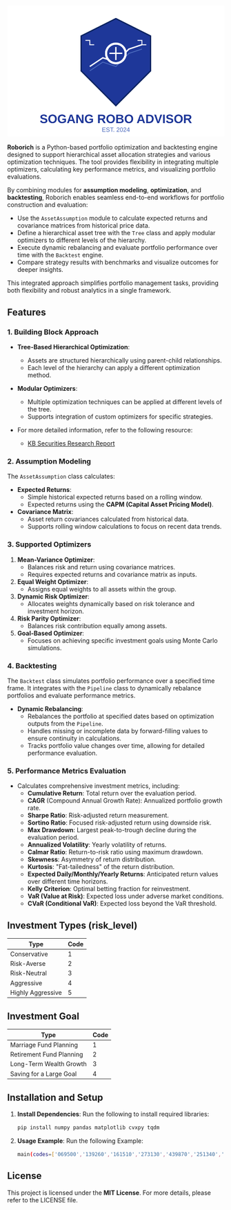 ![Sogang Robo Logo](Sogang%20Robo%20Advisor/Logo/sogang-robo-logo-professional.svg)

**Roborich** is a Python-based portfolio optimization and backtesting engine designed to support hierarchical asset allocation strategies and various optimization techniques. The tool provides flexibility in integrating multiple optimizers, calculating key performance metrics, and visualizing portfolio evaluations.

By combining modules for **assumption modeling**, **optimization**, and **backtesting**, Roborich enables seamless end-to-end workflows for portfolio construction and evaluation:
- Use the `AssetAssumption` module to calculate expected returns and covariance matrices from historical price data.
- Define a hierarchical asset tree with the `Tree` class and apply modular optimizers to different levels of the hierarchy.
- Execute dynamic rebalancing and evaluate portfolio performance over time with the `Backtest` engine.
- Compare strategy results with benchmarks and visualize outcomes for deeper insights.

This integrated approach simplifies portfolio management tasks, providing both flexibility and robust analytics in a single framework.


## Features

### 1. **Building Block Approach**
- **Tree-Based Hierarchical Optimization**:
  - Assets are structured hierarchically using parent-child relationships.
  - Each level of the hierarchy can apply a different optimization method.
- **Modular Optimizers**:
  - Multiple optimization techniques can be applied at different levels of the tree.
  - Supports integration of custom optimizers for specific strategies.

- For more detailed information, refer to the following resource:
  - [KB Securities Research Report](https://rdata.kbsec.com/pdf_data/20220103100504197K.pdf)


### 2. **Assumption Modeling**
The `AssetAssumption` class calculates:
- **Expected Returns**:
  - Simple historical expected returns based on a rolling window.
  - Expected returns using the **CAPM (Capital Asset Pricing Model)**.
- **Covariance Matrix**:
  - Asset return covariances calculated from historical data.
  - Supports rolling window calculations to focus on recent data trends.

### 3. **Supported Optimizers**
1. **Mean-Variance Optimizer**:
   - Balances risk and return using covariance matrices.
   - Requires expected returns and covariance matrix as inputs.
2. **Equal Weight Optimizer**:
   - Assigns equal weights to all assets within the group.
3. **Dynamic Risk Optimizer**:
   - Allocates weights dynamically based on risk tolerance and investment horizon.
4. **Risk Parity Optimizer**:
   - Balances risk contribution equally among assets.
5. **Goal-Based Optimizer**:
   - Focuses on achieving specific investment goals using Monte Carlo simulations.

### 4. **Backtesting**
The `Backtest` class simulates portfolio performance over a specified time frame. It integrates with the `Pipeline` class to dynamically rebalance portfolios and evaluate performance metrics.

- **Dynamic Rebalancing**:
  - Rebalances the portfolio at specified dates based on optimization outputs from the `Pipeline`.
  - Handles missing or incomplete data by forward-filling values to ensure continuity in calculations.
  - Tracks portfolio value changes over time, allowing for detailed performance evaluation.

### 5. **Performance Metrics Evaluation**
- Calculates comprehensive investment metrics, including:
  - **Cumulative Return**: Total return over the evaluation period.
  - **CAGR** (Compound Annual Growth Rate): Annualized portfolio growth rate.
  - **Sharpe Ratio**: Risk-adjusted return measurement.
  - **Sortino Ratio**: Focused risk-adjusted return using downside risk.
  - **Max Drawdown**: Largest peak-to-trough decline during the evaluation period.
  - **Annualized Volatility**: Yearly volatility of returns.
  - **Calmar Ratio**: Return-to-risk ratio using maximum drawdown.
  - **Skewness**: Asymmetry of return distribution.
  - **Kurtosis**: "Fat-tailedness" of the return distribution.
  - **Expected Daily/Monthly/Yearly Returns**: Anticipated return values over different time horizons.
  - **Kelly Criterion**: Optimal betting fraction for reinvestment.
  - **VaR (Value at Risk)**: Expected loss under adverse market conditions.
  - **CVaR (Conditional VaR)**: Expected loss beyond the VaR threshold.


## Investment Types (risk_level)

| Type               | Code |
|--------------------|------|
| Conservative              | 1    |
| Risk-Averse          | 2    |
| Risk-Neutral          | 3    |
| Aggressive          | 4    |
| Highly Aggressive          | 5    |

## Investment Goal

| Type               | Code |
|--------------------|------|
| Marriage Fund Planning          | 1    |
| Retirement Fund Planning          | 2    |
| Long-Term Wealth Growth          | 3    |
| Saving for a Large Goal              | 4    |

## Installation and Setup

1. **Install Dependencies**:
   Run the following to install required libraries:
   ```bash
   pip install numpy pandas matplotlib cvxpy tqdm

2. **Usage Example**:
   Run the following Example:
   ```bash
   main(codes=['069500','139260','161510','273130','439870','251340','114260'], risk_level=5, investor_goal=4)

## License

This project is licensed under the **MIT License**. For more details, please refer to the LICENSE file.
